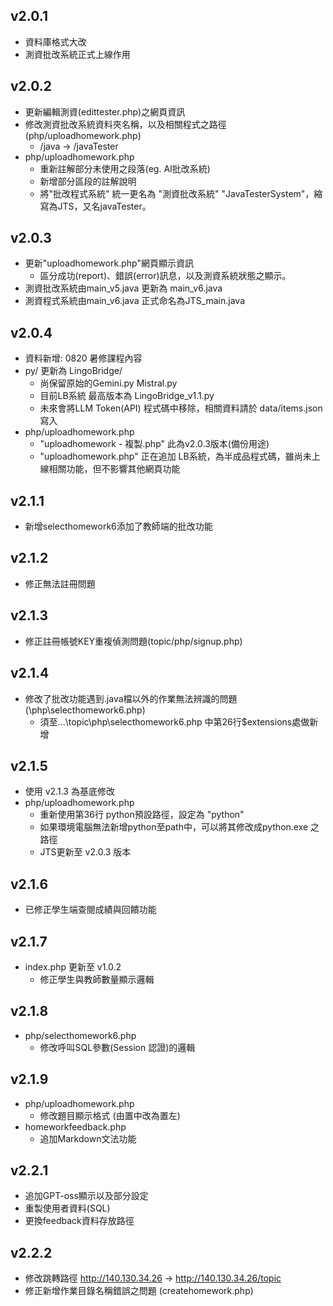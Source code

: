 ## v2.0.1
- 資料庫格式大改
- 測資批改系統正式上線作用

## v2.0.2
- 更新編輯測資(edittester.php)之網頁資訊
- 修改測資批改系統資料夾名稱，以及相關程式之路徑(php/uploadhomework.php)
  - /java -> /javaTester
- php/uploadhomework.php
  - 重新註解部分未使用之段落(eg. AI批改系統)
  - 新增部分區段的註解說明
  - 將"批改程式系統" 統一更名為 "測資批改系統" "JavaTesterSystem"，縮寫為JTS，又名javaTester。

## v2.0.3
- 更新"uploadhomework.php"網頁顯示資訊
  - 區分成功(report)、錯誤(error)訊息，以及測資系統狀態之顯示。
- 測資批改系統由main_v5.java 更新為 main_v6.java
- 測資程式系統由main_v6.java 正式命名為JTS_main.java

## v2.0.4
- 資料新增: 0820 暑修課程內容
- py/ 更新為 LingoBridge/
  - 尚保留原始的Gemini.py Mistral.py
  - 目前LB系統 最高版本為 LingoBridge_v1.1.py
  - 未來會將LLM Token(API) 程式碼中移除，相關資料請於 data/items.json 寫入
- php/uploadhomework.php
  - "uploadhomework - 複製.php" 此為v2.0.3版本(備份用途)
  - "uploadhomework.php" 正在追加 LB系統，為半成品程式碼，雖尚未上線相關功能，但不影響其他網頁功能

## v2.1.1
- 新增selecthomework6添加了教師端的批改功能

## v2.1.2
- 修正無法註冊問題

 ## v2.1.3
- 修正註冊帳號KEY重複偵測問題(topic/php/signup.php)

 ## v2.1.4
- 修改了批改功能遇到.java檔以外的作業無法辨識的問題(\php\selecthomework6.php)
  - 須至...\topic\php\selecthomework6.php 中第26行$extensions處做新增

## v2.1.5
- 使用 v2.1.3 為基底修改
- php/uploadhomework.php
  - 重新使用第36行 python預設路徑，設定為 "python"
  - 如果環境電腦無法新增python至path中，可以將其修改成python.exe 之路徑
  - JTS更新至 v2.0.3 版本

## v2.1.6
- 已修正學生端查閱成績與回饋功能

## v2.1.7
- index.php 更新至 v1.0.2
  - 修正學生與教師數量顯示邏輯

## v2.1.8
- php/selecthomework6.php
  - 修改呼叫SQL參數(Session 認證)的邏輯

## v2.1.9
- php/uploadhomework.php
  - 修改題目顯示格式 (由置中改為置左)
- homeworkfeedback.php
  - 追加Markdown文法功能

## v2.2.1
- 追加GPT-oss顯示以及部分設定
- 重製使用者資料(SQL)
- 更換feedback資料存放路徑

## v2.2.2
- 修改跳轉路徑 http://140.130.34.26 -> http://140.130.34.26/topic
- 修正新增作業目錄名稱錯誤之問題 (createhomework.php)
